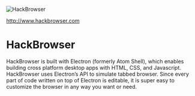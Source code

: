 ![HackBrowser](http://www.hackbrowser.com/images/logo-hackbrowser.png)

http://www.hackbrowser.com

# HackBrowser

HackBrowser is built with Electron (formerly Atom Shell), which enables building cross platform desktop apps with HTML, CSS, and Javascript. HackBrowser uses Electron’s <webview> API to simulate tabbed browser. Since every part of code written on top of Electron is editable, it is super easy to customize the browser in any way you want or need.  
